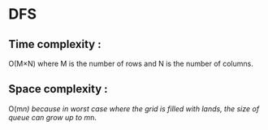 # DFS
## Time complexity :
O(M×N) where M is the number of rows and
N is the number of columns.

## Space complexity : 
O(m*n) because in worst case where the
grid is filled with lands, the size of queue can grow up to m*n.